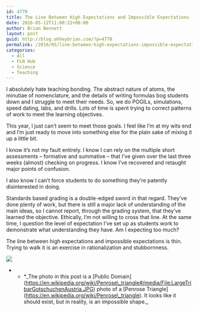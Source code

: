 ```yaml
---
id: 4770
title: The Line Between High Expectations and Impossible Expectations
date: 2016-05-12T11:00:22+00:00
author: Brian Bennett
layout: post
guid: http://blog.ohheybrian.com/?p=4770
permalink: /2016/05/line-between-high-expectations-impossible-expectations/
categories:
  - All
  - FLN Hub
  - Science
  - Teaching
---
```

I absolutely hate teaching bonding. The abstract nature of atoms, the minutiae of nomenclature, and the details of writing formulas bog students down and I struggle to meet their needs. So, we do POGILs, simulations, speed dating, labs, and drills. Lots of time is spent trying to correct patterns of work to meet the learning objectives.

This year, I just can&#8217;t seem to meet those goals. I feel like I&#8217;m at my wits end and I&#8217;m just ready to move into something else for the plain sake of mixing it up a little bit.

I know it&#8217;s not my fault entirely. I know I can rely on the multiple short assessments &#8211; formative and summative &#8211; that I&#8217;ve given over the last three weeks (almost) checking on progress. I know I&#8217;ve recovered and retaught major points of confusion.

I also know I can&#8217;t force students to do something they&#8217;re patently disinterested in doing.

Standards based grading is a double-edged sword in that regard. They&#8217;ve done plenty of work, but there is still a major lack of understanding of the main ideas, so I cannot report, through the grading system, that they&#8217;ve learned the objective. Ethically, I&#8217;m not willing to cross that line. At the same time, I question the level of expectation I&#8217;ve set up as students work to demonstrate what understanding they have. Am I expecting too much?

The line between high expectations and impossible expectations is thin. Trying to walk it is an exercise in rationalization and stubbornness. 

![](https://upload.wikimedia.org/wikipedia/commons/thumb/7/73/LargeTribarGotschuchenAustria.JPG/1024px-LargeTribarGotschuchenAustria.JPG)

* * *\_The photo in this post is a \[Public Domain\](https://en.wikipedia.org/wiki/Penrose\_triangle#/media/File:LargeTribarGotschuchenAustria.JPG) photo of a \[Penrose Triangle\](https://en.wikipedia.org/wiki/Penrose\_triangle). It looks like it should exist, but in reality, is an impossible shape.\_</p>